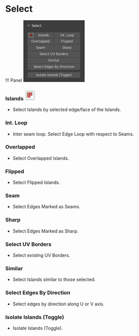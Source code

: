 # Select

!!! Panel
    ![Select](img/screen/select/select_main_panel.png)

### Islands ![](img/icons/select.png)

- Select Islands by selected edge/face of the Islands.
  
### Int. Loop

- Inter seam loop. Select Edge Loop with respect to Seams.
  
### Overlapped

- Select Overlapped Islands.

### Flipped

- Select Flipped Islands.

### Seam

- Select Edges Marked as Seams.

### Sharp

- Select Edges Marked as Sharp.

### Select UV Borders

- Select existing UV Borders.

### Similar

- Select Islands similar to those selected.
  
### Select Edges By Direction

- Select edges by direction along U or V axis.

### Isolate Islands (Toggle)

- Isolate Islands (Toggle).
